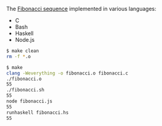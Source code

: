 The [Fibonacci sequence](https://en.wikipedia.org/wiki/Fibonacci_number) implemented in various languages:
- C
- Bash
- Haskell
- Node.js

```bash
$ make clean
rm -f *.o
```
```bash
$ make
clang -Weverything -o fibonacci.o fibonacci.c
./fibonacci.o
55
./fibonacci.sh
55
node fibonacci.js
55
runhaskell fibonacci.hs
55
```
